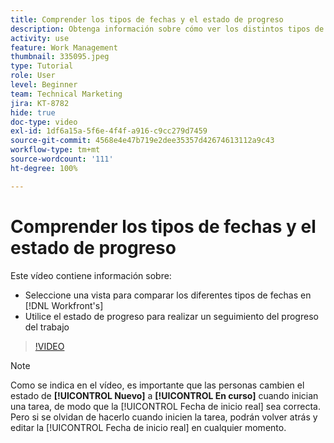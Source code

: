 ```yaml
---
title: Comprender los tipos de fechas y el estado de progreso
description: Obtenga información sobre cómo ver los distintos tipos de fechas en [!DNL  Workfront] y utilice el estado de progreso para realizar un seguimiento del progreso del trabajo.
activity: use
feature: Work Management
thumbnail: 335095.jpeg
type: Tutorial
role: User
level: Beginner
team: Technical Marketing
jira: KT-8782
hide: true
doc-type: video
exl-id: 1df6a15a-5f6e-4f4f-a916-c9cc279d7459
source-git-commit: 4568e4e47b719e2dee35357d42674613112a9c43
workflow-type: tm+mt
source-wordcount: '111'
ht-degree: 100%

---
```


# Comprender los tipos de fechas y el estado de progreso

Este vídeo contiene información sobre:

* Seleccione una vista para comparar los diferentes tipos de fechas en [!DNL Workfront's]
* Utilice el estado de progreso para realizar un seguimiento del progreso del trabajo

>[!VIDEO](https://video.tv.adobe.com/v/335095/?quality=12&learn=on&enablevpops)

>[!NOTE]
>
>Como se indica en el vídeo, es importante que las personas cambien el estado de **[!UICONTROL Nuevo]** a **[!UICONTROL En curso]** cuando inician una tarea, de modo que la [!UICONTROL Fecha de inicio real] sea correcta. Pero si se olvidan de hacerlo cuando inicien la tarea, podrán volver atrás y editar la [!UICONTROL Fecha de inicio real] en cualquier momento.


<!--
Task progress status overview
Definitions for the project, task, and issue dates within Workfront
Project timelines
-->
